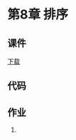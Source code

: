 # 第8章 排序

## 课件

[下载](https://github.com/hanjianwei/datastructure/raw/master/chap8/chap8.ppt)

## 代码

## 作业

1. 

